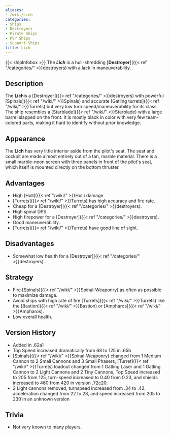 ```yaml
---
aliases:
- /wiki/Lich
categories:
- Ships
- Destroyers
- Pirate Ships
- PVP Ships
- Support Ships
title: Lich
---
```


{{< shipInfobox >}} The **_Lich_** is a hull-shredding [**Destroyer**]({{< ref "/categories/" >}}destroyers) with a lack in maneuverability. 

## Description

The **Lich**is a [Destroyer]({{< ref "/categories/" >}}destroyers) with powerful [Spinals]({{< ref "/wiki/" >}}Spinals) and accurate [Gatling turrets]({{< ref "/wiki/" >}}Turrets) but very low turn speed/maneuverability for its class. The ship resembles a [Starblade]({{< ref "/wiki/" >}}Starblade) with a large barrel slapped on the front. It is mostly black in color with very few team-colored parts, making it hard to identify without prior knowledge.

## Appearance

The **Lich** has very little interior aside from the pilot's seat. The seat and cockpit are made almost entirely out of a tan, marble material. There is a small marble-neon screen with three panels in front of the pilot's seat, which itself is mounted directly on the bottom thruster.

## Advantages

- High [Hull]({{< ref "/wiki/" >}}Hull) damage.
- [Turrets]({{< ref "/wiki/" >}}Turrets) has high accuracy and fire rate.
- Cheap for a [Destroyer]({{< ref "/categories/" >}}destroyers).
- High spinal DPS.
- High firepower for a [Destroyer]({{< ref "/categories/" >}}destroyers).
- Good maneuverability.
- [Turrets]({{< ref "/wiki/" >}}Turrets) have good line of sight.

## Disadvantages

- Somewhat low health for a [Destroyer]({{< ref "/categories/" >}}destroyers).

## Strategy

- Fire [Spinals]({{< ref "/wiki/" >}}Spinal-Weaponry) as often as possible to maximize damage.
- Avoid ships with high rate of fire [Turrets]({{< ref "/wiki/" >}}Turrets) like the [Bastion]({{< ref "/wiki/" >}}Bastion) or [Ampharos]({{< ref "/wiki/" >}}Ampharos).
- Low overall health.

## Version History 

- Added in .62a1
- Top Speed increased dramatically from 68 to 125 in .65b
- [Spinals]({{< ref "/wiki/" >}}Spinal-Weaponry) changed from 1 Medium Cannon to 2 Small Cannons and 3 Small Phasers, [Turret]({{< ref "/wiki/" >}}Turrets) loadout changed from 1 Gatling Laser and 1 Gatling Cannon to 2 Light Cannons and 2 Tiny Cannons, Top Speed increased to 205 from 125, turn-speed increased to 0.40 from 0.23, and shields increased to 460 from 420 in version .72c20.
- 2 Light cannons removed, turnspeed increased from .34 to .42, acceleration changed from 22 to 28, and speed increased from 205 to 230 in an unknown version

## Trivia

- Not very known to many players.
